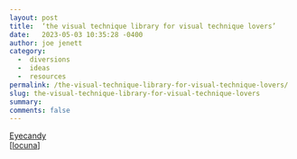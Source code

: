 ```yaml
---
layout: post
title:  ‘the visual technique library for visual technique lovers’
date:   2023-05-03 10:35:28 -0400
author: joe jenett
category:
  -  diversions
  -  ideas
  -  resources
permalink: /the-visual-technique-library-for-visual-technique-lovers/
slug: the-visual-technique-library-for-visual-technique-lovers
summary: 
comments: false
---
```

<a title="Eyecandy - Visual Technique Library" href="https://www.eyecannndy.com/">Eyecandy</a><br>[<a title="locuna" href="https://pinboard.in/u:locuna">locuna</a>]





<a style="display:none;" href="https://brid.gy/publish/mastodon"><small>(cross-posted to mastodon)</small></a>